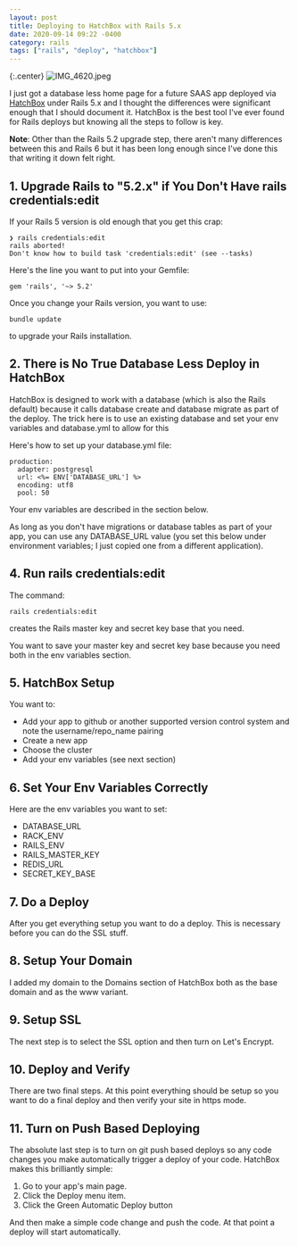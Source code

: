 ```yaml
---
layout: post
title: Deploying to HatchBox with Rails 5.x
date: 2020-09-14 09:22 -0400
category: rails
tags: ["rails", "deploy", "hatchbox"]
---
```

{:.center}
![IMG_4620.jpeg](/blog/assets/IMG_4620.jpeg)

I just got a database less home page for a future SAAS app deployed via [HatchBox](https://www.hatchbox.io/) under Rails 5.x and I thought the differences were significant enough that I should document it.  HatchBox is the best tool I've ever found for Rails deploys but knowing all the steps to follow is key.

**Note**: Other than the Rails 5.2 upgrade step, there aren't many differences between this and Rails 6 but it has been long enough since I've done this that writing it down felt right.

## 1. Upgrade Rails to "5.2.x" if You Don't Have rails credentials:edit

If your Rails 5 version is old enough that you get this crap:

    ❯ rails credentials:edit
    rails aborted!
    Don't know how to build task 'credentials:edit' (see --tasks)

Here's the line you want to put into your Gemfile:

    gem 'rails', '~> 5.2'
    
Once you change your Rails version, you want to use:

    bundle update

to upgrade your Rails installation.

## 2. There is No True Database Less Deploy in HatchBox

HatchBox is designed to work with a database (which is also the Rails default) because it calls database create and database migrate as part of the deploy.  The trick here is to use an existing database and set your env variables and database.yml to allow for this

Here's how to set up your database.yml file:

    production:
      adapter: postgresql
      url: <%= ENV['DATABASE_URL'] %>
      encoding: utf8
      pool: 50

Your env variables are described in the section below.

As long as you don't have migrations or database tables as part of your app, you can use any DATABASE_URL value (you set this below under environment variables; I just copied one from a different application).

## 4. Run rails credentials:edit

The command:

    rails credentials:edit

creates the Rails master key and secret key base that you need.  

You want to save your master key and secret key base because you need both in the env variables section.

## 5. HatchBox Setup

You want to:

* Add your app to github or another supported version control system and note the username/repo_name pairing
* Create a new app
* Choose the cluster
* Add your env variables (see next section)

## 6. Set Your Env Variables Correctly

Here are the env variables you want to set:

* DATABASE_URL
* RACK_ENV
* RAILS_ENV
* RAILS_MASTER_KEY
* REDIS_URL
* SECRET_KEY_BASE

## 7. Do a Deploy

After you get everything setup you want to do a deploy.  This is necessary before you can do the SSL stuff.

## 8. Setup Your Domain

I added my domain to the Domains section of HatchBox both as the base domain and as the www variant.

## 9.  Setup SSL

The next step is to select the SSL option and then turn on Let's Encrypt.

## 10.  Deploy and Verify

There are two final steps.  At this point everything should be setup so you want to do a final deploy and then verify your site in https mode.

## 11. Turn on Push Based Deploying

The absolute last step is to turn on git push based deploys so any code changes you make automatically trigger a deploy of your code.  HatchBox makes this brilliantly simple:

1. Go to your app's main page.
2. Click the Deploy menu item.
3. Click the Green Automatic Deploy button

And then make a simple code change and push the code.  At that point a deploy will start automatically.

